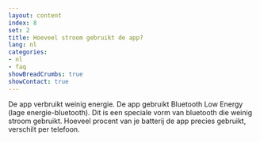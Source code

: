 ```yaml
---
layout: content
index: 8
set: 2
title: Hoeveel stroom gebruikt de app?
lang: nl
categories:
- nl
- faq
showBreadCrumbs: true
showContact: true
---
```


De app verbruikt weinig energie. De app gebruikt Bluetooth Low Energy (lage energie-bluetooth). Dit is een speciale vorm van bluetooth die weinig stroom gebruikt.
Hoeveel procent van je batterij de app precies gebruikt, verschilt per telefoon.
